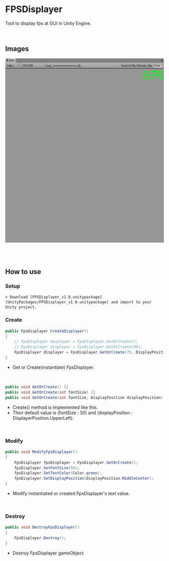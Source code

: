 # FPSDisplayer
Tool to display fps at GUI in Unity Engine.

</br>

## Images
<img src="/Images/sample.png" width=954 height=584></img></br>


</br></br>


## How to use

### Setup
```
> Download [FPSDisplayer_v1.0.unitypackage](UnityPackages/FPSDisplayer_v1.0.unitypackage) and import to your Unity project.
```

### Create
```C#
public FpsDisplayer CreateDisplayer() 
{
    // FpsDisplayer displayer = FpsDisplayer.GetOrCreate();
    // FpsDisplayer displayer = FpsDisplayer.GetOrCreate(30);
    FpsDisplayer displayer = FpsDisplayer.GetOrCreate(75, DisplayPosition.UpperRight);
}
```
 - Get or Create(instantiate) FpsDisplayer.

</br>

```C#
public void GetOrCreate() {}
public void GetOrCreate(int fontSize) {}
public void GetOrCreate(int fontSize, DisplayPosition displayPosition) {}
```
 - Create() method is implemented like this.</br>
 - Their default value is (fontSize : 30) and (displayPosition : DisplayerPosition.UpperLeft).

</br>

### Modify
```C#
public void ModifyFpsDisplayer()
{
    FpsDisplayer fpsDisplayer = FpsDisplayer.GetOrCreate();
    fpsDisplayer.SetFontSize(50);
    fpsDisplayer.SetTextColor(Color.green);
    fpsDisplayer.SetDisplayPosition(DisplayPosition.MiddleCenter);
}
```
 - Modify instantiated or created FpsDisplayer's text value.

</br>

### Destroy
```C#
public void DestroyFpsDisplayer()
{
    FpsDisplayer.Destroy();
}
```
 - Destroy FpsDisplayer gameObject.
















